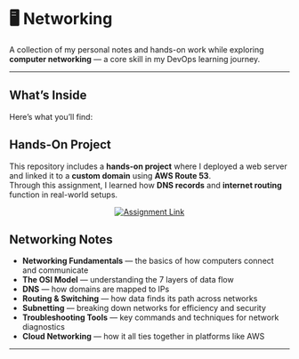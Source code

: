 # 🖥️ Networking 

A collection of my personal notes and hands-on work while exploring **computer networking** — a core skill in my DevOps learning journey.  

---

##  What’s Inside  

    

Here’s what you’ll find:  

## Hands-On Project

This repository includes a **hands-on project** where I deployed a web server and linked it to a **custom domain** using **AWS Route 53**.  
Through this assignment, I learned how **DNS records** and **internet routing** function in real-world setups.

<p align="center">
  <a href="https://github.com/mosheikh10/Networking/blob/main/Assignment.md" target="_blank">
    <img src="https://img.shields.io/badge/View%20Assignment-Click%20Here-blue?style=for-the-badge" alt="Assignment Link"/>
  </a>
</p>




##  Networking Notes
-  **Networking Fundamentals** — the basics of how computers connect and communicate  
-  **The OSI Model** — understanding the 7 layers of data flow  
-  **DNS** — how domains are mapped to IPs  
-  **Routing & Switching** — how data finds its path across networks  
-  **Subnetting** — breaking down networks for efficiency and security  
-  **Troubleshooting Tools** — key commands and techniques for network diagnostics  
-  **Cloud Networking** — how it all ties together in platforms like AWS  

---


 

